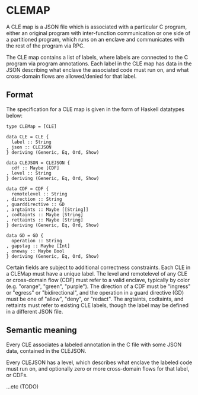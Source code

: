 # CLEMAP

A CLE map is a JSON file which is associated with a particular C program,
either an original program with inter-function communication or one side of a
partitioned program, which runs on an enclave and communicates with the rest
of the program via RPC.

The CLE map contains a list of labels, where labels are connected to the C
program via program annotations. Each label in the CLE map has data in the JSON
describing what enclave the associated code must run on, and what cross-domain
flows are allowed/denied for that label.

## Format

The specification for a CLE map is given in the form of Haskell datatypes below:

```
type CLEMap = [CLE]

data CLE = CLE {
  label :: String
, json :: CLEJSON
} deriving (Generic, Eq, Ord, Show)

data CLEJSON = CLEJSON {
  cdf :: Maybe [CDF]
, level :: String
} deriving (Generic, Eq, Ord, Show)

data CDF = CDF {
  remotelevel :: String
, direction :: String
, guarddirective :: GD
, argtaints :: Maybe [[String]]
, codtaints :: Maybe [String]
, rettaints :: Maybe [String]
} deriving (Generic, Eq, Ord, Show)

data GD = GD {
  operation :: String
, gapstag :: Maybe [Int]
, oneway :: Maybe Bool
} deriving (Generic, Eq, Ord, Show)
```

Certain fields are subject to additional correctness constraints. Each CLE in
a CLEMap must have a unique label. The level and remotelevel of any CLE or
cross-domain flow (CDF) must refer to a valid enclave, typically by color (e.g.
"orange", "green", "purple"). The direction of a CDF must be "ingress" or
"egress" or "bidirectional", and the operation in a guard directive (GD) must
be one of "allow", "deny", or "redact". The argtaints, codtaints, and rettaints
must refer to existing CLE labels, though the label may be defined in a
different JSON file.

## Semantic meaning

Every CLE associates a labeled annotation in the C file with some JSON data,
contained in the CLEJSON.

Every CLEJSON has a level, which describes what enclave the labeled code must
run on, and optionally zero or more cross-domain flows for that label, or CDFs.

...etc (TODO)
